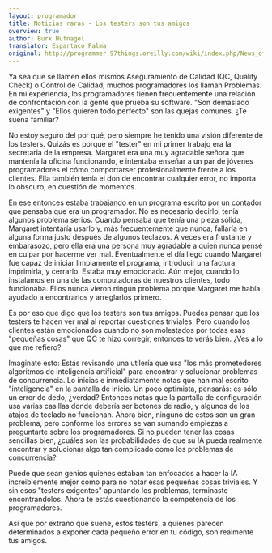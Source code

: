 ```yaml
---
layout: programador
title: Noticias raras - Los testers son tus amigos
overview: true
author: Burk Hufnagel
translator: Espartaco Palma
original: http://programmer.97things.oreilly.com/wiki/index.php/News_of_the_Weird:_Testers_Are_Your_Friends
---
```


Ya sea que se llamen ellos mismos Aseguramiento de Calidad (QC, Quality
Check) o Control de Calidad, muchos programadores los llaman Problemas.
En mi experiencia, los programadores tienen frecuentemente una relación
de confrontación con la gente que prueba su software. "Son demasiado
exigentes" y "Ellos quieren todo perfecto" son las quejas comunes. ¿Te
suena familiar?

No estoy seguro del por qué, pero siempre he tenido una visión diferente
de los testers. Quizás es porque el "tester" en mi primer trabajo era la
secretaria de la empresa. Margaret era una muy agradable señora que
mantenía la oficina funcionando, e intentaba enseñar a un par de jóvenes
programadores el cómo comportarser profesionalmente frente a los
clientes. Ella también tenía el don de encontrar cualquier error, no
importa lo obscuro, en cuestión de momentos.

En ese entonces estaba trabajando en un programa escrito por un contador
que pensaba que era un programador. No es necesario decirlo, tenía
algunos problema serios. Cuando pensaba que tenía una pieza sólida,
Margaret intentaría usarlo y, más frecuentemente que nunca, fallaría en
alguna forma justo después de algunos teclazos. A veces era frustante y
embarasozo, pero ella era una persona muy agradable a quien nunca pensé
en culpar por hacerme ver mal. Eventualmente el día llego cuando
Margaret fue capaz de iniciar limpiamente el programa, introducir una
factura, imprimirla, y cerrarlo. Estaba muy emocionado. Aún mejor,
cuando lo instalamos en una de las computadoras de nuestros clientes,
todo funcionaba. Ellos nunca vieron ningún problema porque Margaret me
había ayudado a encontrarlos y arreglarlos primero.

Es por eso que digo que los testers son tus amigos. Puedes pensar que
los testers te hacen ver mal al reportar cuestiones triviales. Pero
cuando los clientes están emocionados cuando no son molestados por todas
esas "pequeñas cosas" que QC te hizo corregir, entonces te verás bien.
¿Ves a lo que me refiero?

Imaginate esto: Estás revisando una utilería que usa "los más
prometedores algoritmos de inteligencia artificial" para encontrar y
solucionar problemas de concurrencia. Lo inicias e inmediatamente notas
que han mal escrito "inteligencia" en la pantalla de inicio. Un poco
optimista, pensarás: es sólo un error de dedo, ¿verdad? Entonces notas
que la pantalla de configuración usa varias casillas donde debería ser
botones de radio, y algunos de los atajos de teclado no funcionan. Ahora
bien, ninguno de estos son un gran problema, pero conforme los errores
se van sumando empiezas a preguntarte sobre los programadores. Si no
pueden tener las cosas sencillas bien, ¿cuáles son las probabilidades de
que su IA pueda realmente encontrar y solucionar algo tan complicado
como los problemas de concurrencia?

Puede que sean genios quienes estaban tan enfocados a hacer la IA
increiblemente mejor como para no notar esas pequeñas cosas triviales. Y
sin esos "testers exigentes" apuntando los problemas, terminaste
encontrandolos. Ahora te estás cuestionando la competencia de los
programadores.

Así que por extraño que suene, estos testers, a quienes parecen
determinados a exponer cada pequeño error en tu código, son realmente
tus amigos.

